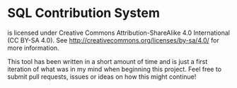 # SQL Contribution System

is licensed under Creative Commons Attribution-ShareAlike 4.0 International (CC BY-SA 4.0). See http://creativecommons.org/licenses/by-sa/4.0/ for more information.

This tool has been written in a short amount of time and is just a first iteration of what was in my mind when beginning this project. Feel free to submit pull requests, issues or ideas on how this might continue!
